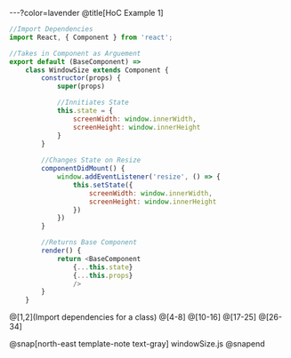 ---?color=lavender
@title[HoC Example 1]

```javascript
//Import Dependencies
import React, { Component } from 'react';

//Takes in Component as Arguement
export default (BaseComponent) => 
    class WindowSize extends Component {
        constructor(props) {
            super(props)

            //Innitiates State
            this.state = {
                screenWidth: window.innerWidth,
                screenHeight: window.innerHeight
            }
        }
        
        //Changes State on Resize
        componentDidMount() {
            window.addEventListener('resize', () => {
                this.setState({
                    screenWidth: window.innerWidth,
                    screenHeight: window.innerHeight
                })
            })
        }

        //Returns Base Component
        render() {
            return <BaseComponent 
                {...this.state}
                {...this.props}
                />
        }
    }
```

@[1,2](Import dependencies for a class)
@[4-8]
@[10-16]
@[17-25]
@[26-34]

@snap[north-east template-note text-gray]
windowSize.js
@snapend